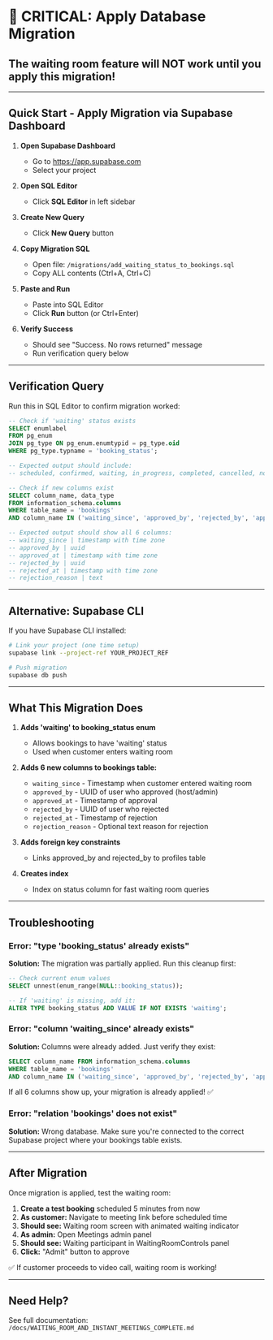 # 🚨 CRITICAL: Apply Database Migration

## The waiting room feature will NOT work until you apply this migration!

---

## Quick Start - Apply Migration via Supabase Dashboard

1. **Open Supabase Dashboard**
   - Go to https://app.supabase.com
   - Select your project

2. **Open SQL Editor**
   - Click **SQL Editor** in left sidebar

3. **Create New Query**
   - Click **New Query** button

4. **Copy Migration SQL**
   - Open file: `/migrations/add_waiting_status_to_bookings.sql`
   - Copy ALL contents (Ctrl+A, Ctrl+C)

5. **Paste and Run**
   - Paste into SQL Editor
   - Click **Run** button (or Ctrl+Enter)

6. **Verify Success**
   - Should see "Success. No rows returned" message
   - Run verification query below

---

## Verification Query

Run this in SQL Editor to confirm migration worked:

```sql
-- Check if 'waiting' status exists
SELECT enumlabel 
FROM pg_enum 
JOIN pg_type ON pg_enum.enumtypid = pg_type.oid 
WHERE pg_type.typname = 'booking_status';

-- Expected output should include: 
-- scheduled, confirmed, waiting, in_progress, completed, cancelled, no_show
```

```sql
-- Check if new columns exist
SELECT column_name, data_type 
FROM information_schema.columns 
WHERE table_name = 'bookings' 
AND column_name IN ('waiting_since', 'approved_by', 'rejected_by', 'approved_at', 'rejected_at', 'rejection_reason');

-- Expected output should show all 6 columns:
-- waiting_since | timestamp with time zone
-- approved_by | uuid
-- approved_at | timestamp with time zone  
-- rejected_by | uuid
-- rejected_at | timestamp with time zone
-- rejection_reason | text
```

---

## Alternative: Supabase CLI

If you have Supabase CLI installed:

```bash
# Link your project (one time setup)
supabase link --project-ref YOUR_PROJECT_REF

# Push migration
supabase db push
```

---

## What This Migration Does

1. **Adds 'waiting' to booking_status enum**
   - Allows bookings to have 'waiting' status
   - Used when customer enters waiting room

2. **Adds 6 new columns to bookings table:**
   - `waiting_since` - Timestamp when customer entered waiting room
   - `approved_by` - UUID of user who approved (host/admin)
   - `approved_at` - Timestamp of approval
   - `rejected_by` - UUID of user who rejected
   - `rejected_at` - Timestamp of rejection  
   - `rejection_reason` - Optional text reason for rejection

3. **Adds foreign key constraints**
   - Links approved_by and rejected_by to profiles table

4. **Creates index**
   - Index on status column for fast waiting room queries

---

## Troubleshooting

### Error: "type 'booking_status' already exists"

**Solution:** The migration was partially applied. Run this cleanup first:

```sql
-- Check current enum values
SELECT unnest(enum_range(NULL::booking_status));

-- If 'waiting' is missing, add it:
ALTER TYPE booking_status ADD VALUE IF NOT EXISTS 'waiting';
```

### Error: "column 'waiting_since' already exists"

**Solution:** Columns were already added. Just verify they exist:

```sql
SELECT column_name FROM information_schema.columns 
WHERE table_name = 'bookings' 
AND column_name IN ('waiting_since', 'approved_by', 'rejected_by', 'approved_at', 'rejected_at', 'rejection_reason');
```

If all 6 columns show up, your migration is already applied! ✅

### Error: "relation 'bookings' does not exist"

**Solution:** Wrong database. Make sure you're connected to the correct Supabase project where your bookings table exists.

---

## After Migration

Once migration is applied, test the waiting room:

1. **Create a test booking** scheduled 5 minutes from now
2. **As customer:** Navigate to meeting link before scheduled time
3. **Should see:** Waiting room screen with animated waiting indicator
4. **As admin:** Open Meetings admin panel
5. **Should see:** Waiting participant in WaitingRoomControls panel
6. **Click:** "Admit" button to approve

✅ If customer proceeds to video call, waiting room is working!

---

## Need Help?

See full documentation: `/docs/WAITING_ROOM_AND_INSTANT_MEETINGS_COMPLETE.md`
